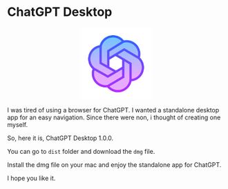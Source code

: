 
# ChatGPT Desktop

<p align="center" width="100%">
    <img width="33%" src="https://raw.githubusercontent.com/mahesh6420/chatgpt-desktop/master/src/static/icons8-chatgpt-gradient/icons8-chatgpt-512.png" alt='ChatGPT Icon'>
</p>

I was tired of using a browser for ChatGPT. I wanted a standalone desktop app for an easy navigation.
Since there were non, i thought of creating one myself.

So, here it is, ChatGPT Desktop 1.0.0.

You can go to ```dist``` folder and download the ```dmg``` file.

Install the dmg file on your mac and enjoy the standalone app for ChatGPT.

I hope you like it.


